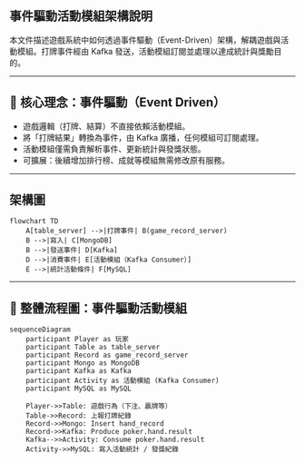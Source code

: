 ## 事件驅動活動模組架構說明

本文件描述遊戲系統中如何透過事件驅動（Event-Driven）架構，解耦遊戲與活動模組。打牌事件經由 Kafka 發送，活動模組訂閱並處理以達成統計與獎勵目的。

---

## 🎯 核心理念：事件驅動（Event Driven）

- 遊戲邏輯（打牌、結算）不直接依賴活動模組。
- 將「打牌結果」轉換為事件，由 Kafka 廣播，任何模組可訂閱處理。
- 活動模組僅需負責解析事件、更新統計與發獎狀態。
- 可擴展：後續增加排行榜、成就等模組無需修改原有服務。

--- 
## 架構圖
```mermaid
flowchart TD
    A[table_server] -->|打牌事件| B(game_record_server)
    B -->|寫入| C[MongoDB]
    B -->|發送事件| D[Kafka]
    D -->|消費事件| E[活動模組（Kafka Consumer）]
    E -->|統計活動條件| F[MySQL]
```
---

## 🔁 整體流程圖：事件驅動活動模組
```mermaid
sequenceDiagram
    participant Player as 玩家
    participant Table as table_server
    participant Record as game_record_server
    participant Mongo as MongoDB
    participant Kafka as Kafka
    participant Activity as 活動模組 (Kafka Consumer)
    participant MySQL as MySQL

    Player->>Table: 遊戲行為（下注、贏牌等）
    Table->>Record: 上報打牌紀錄
    Record->>Mongo: Insert hand_record
    Record->>Kafka: Produce poker.hand.result
    Kafka-->>Activity: Consume poker.hand.result
    Activity->>MySQL: 寫入活動統計 / 發獎紀錄
```